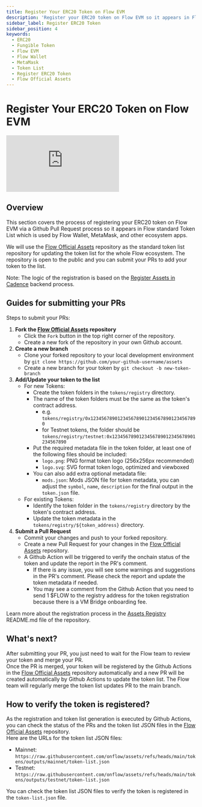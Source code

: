 ```yaml
---
title: Register Your ERC20 Token on Flow EVM
description: 'Register your ERC20 token on Flow EVM so it appears in Flow Wallet, MetaMask, and other ecosystem apps.'
sidebar_label: Register ERC20 Token
sidebar_position: 4
keywords:
  - ERC20
  - Fungible Token
  - Flow EVM
  - Flow Wallet
  - MetaMask
  - Token List
  - Register ERC20 Token
  - Flow Official Assets
---
```


# Register Your ERC20 Token on Flow EVM

<div style={{ position: 'relative', paddingBottom: '56.25%', height: 0, overflow: 'hidden', maxWidth: '100%' }}>
  <iframe 
    style={{ position: 'absolute', top: 0, left: 0, width: '100%', height: '100%' }}
    src="https://www.youtube.com/embed/zU8xspQMGbU" 
    title="YouTube video player" 
    frameborder="0" 
    allow="accelerometer; autoplay; clipboard-write; encrypted-media; gyroscope; picture-in-picture" 
    allowfullscreen
  ></iframe>
</div>

## Overview

This section covers the process of registering your ERC20 token on Flow EVM via a Github Pull Request process so it appears in Flow standard Token List which is used by Flow Wallet, MetaMask, and other ecosystem apps.

We will use the [Flow Official Assets] repository as the standard token list repository for updating the token list for the whole Flow ecosystem. The repository is open to the public and you can submit your PRs to add your token to the list.

Note: The logic of the registration is based on the [Register Assets in Cadence] backend process.

## Guides for submitting your PRs

Steps to submit your PRs:

1. **Fork the [Flow Official Assets] repository**
   - Click the `Fork` button in the top right corner of the repository.
   - Create a new fork of the repository in your own Github account.
2. **Create a new branch**
   - Clone your forked repository to your local development environment by `git clone https://github.com/your-github-username/assets`
   - Create a new branch for your token by `git checkout -b new-token-branch`
3. **Add/Update your token to the list**
   - For new Tokens:
     - Create the token folders in the `tokens/registry` directory.
     - The name of the token folders must be the same as the token's contract address.
       - e.g. `tokens/registry/0x1234567890123456789012345678901234567890`
       - for Testnet tokens, the folder should be `tokens/registry/testnet:0x1234567890123456789012345678901234567890`
     - Put the required metadata file in the token folder, at least one of the following files should be included:
       - `logo.png`: PNG format token logo (256x256px recommended)
       - `logo.svg`: SVG format token logo, optimized and viewboxed
     - You can also add extra optional metadata file:
       - `mods.json`: Mods JSON file for token metadata, you can adjust the `symbol`, `name`, `description` for the final output in the `token.json` file.
   - For existing Tokens:
     - Identify the token folder in the `tokens/registry` directory by the token's contract address.
     - Update the token metadata in the `tokens/registry/${token_address}` directory.
4. **Submit a Pull Request**
   - Commit your changes and push to your forked repository.
   - Create a new Pull Request for your changes in the [Flow Official Assets] repository.
   - A Github Action will be triggered to verify the onchain status of the token and update the report in the PR's comment.
     - If there is any issue, you will see some warnings and suggestions in the PR's comment. Please check the report and update the token metadata if needed.
     - You may see a comment from the Github Action that you need to send 1 $FLOW to the registry address for the token registration because there is a VM Bridge onboarding fee.

Learn more about the registration process in the [Assets Registry] README.md file of the repository.

## What's next?

After submitting your PR, you just need to wait for the Flow team to review your token and merge your PR.  
Once the PR is merged, your token will be registered by the Github Actions in the [Flow Official Assets] repository automatically and a new PR will be created automatically by Github Actions to update the token list. The Flow team will regularly merge the token list updates PR to the main branch.

## How to verify the token is registered?

As the registration and token list generation is executed by Github Actions, you can check the status of the PRs and the token list JSON files in the [Flow Official Assets] repository.  
Here are the URLs for the token list JSON files:

- Mainnet: `https://raw.githubusercontent.com/onflow/assets/refs/heads/main/tokens/outputs/mainnet/token-list.json`
- Testnet: `https://raw.githubusercontent.com/onflow/assets/refs/heads/main/tokens/outputs/testnet/token-list.json`

You can check the token list JSON files to verify the token is registered in the `token-list.json` file.

[Flow Official Assets]: https://github.com/onflow/assets
[Register Assets in Cadence]: ./register-cadence-assets.md
[Assets Registry]: https://github.com/onflow/assets/tree/main/tokens
